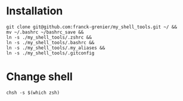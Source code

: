 # Installation

```
git clone git@github.com:franck-grenier/my_shell_tools.git ~/ &&
mv ~/.bashrc ~/bashrc_save &&
ln -s ./my_shell_tools/.zshrc && 
ln -s ./my_shell_tools/.bashrc &&
ln -s ./my_shell_tools/.my_aliases &&
ln -s ./my_shell_tools/.gitconfig
```

# Change shell

`chsh -s $(which zsh)`


